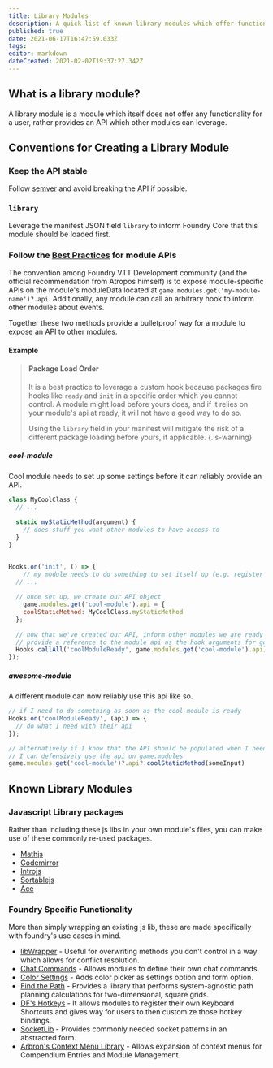```yaml
---
title: Library Modules
description: A quick list of known library modules which offer functionality for other modules to extend.
published: true
date: 2021-06-17T16:47:59.033Z
tags: 
editor: markdown
dateCreated: 2021-02-02T19:37:27.342Z
---
```


## What is a library module?

A library module is a module which itself does not offer any functionality for a user, rather provides an API which other modules can leverage.

## Conventions for Creating a Library Module

### Keep the API stable
Follow [semver](https://semver.org/) and avoid breaking the API if possible.

### `library`
Leverage the manifest JSON field `library` to inform Foundry Core that this module should be loaded first.

### Follow the [Best Practices](/en/development/guides/package-best-practices) for module APIs

The convention among Foundry VTT Development community (and the official recommendation from Atropos himself) is to expose module-specific APIs on the module's moduleData located at `game.modules.get('my-module-name')?.api`. Additionally, any module can call an arbitrary hook to inform other modules about events.

Together these two methods provide a bulletproof way for a module to expose an API to other modules.

#### Example

> #### Package Load Order
> It is a best practice to leverage a custom hook because packages fire hooks like `ready` and `init` in a specific order which you cannot control. A module might load before yours does, and if it relies on your module's api at ready, it will not have a good way to do so. 
>
> Using the `library` field in your manifest will mitigate the risk of a different package loading before yours, if applicable.
{.is-warning}

##### cool-module
Cool module needs to set up some settings before it can reliably provide an API.
```js
class MyCoolClass {
  // ...
  
  static myStaticMethod(argument) {
    // does stuff you want other modules to have access to
  }
}


Hooks.on('init', () => {
	// my module needs to do something to set itself up (e.g. register settings)
  // ...
  
  // once set up, we create our API object
	game.modules.get('cool-module').api = {
    coolStaticMethod: MyCoolClass.myStaticMethod
  };
  
  // now that we've created our API, inform other modules we are ready
  // provide a reference to the module api as the hook arguments for good measure
  Hooks.callAll('coolModuleReady', game.modules.get('cool-module').api);
});
```

##### awesome-module
A different module can now reliably use this api like so.
```js
// if I need to do something as soon as the cool-module is ready
Hooks.on('coolModuleReady', (api) => {
  // do what I need with their api
});

// alternatively if I know that the API should be populated when I need it,
// I can defensively use the api on game.modules
game.modules.get('cool-module')?.api?.coolStaticMethod(someInput)
```



## Known Library Modules

### Javascript Library packages
Rather than including these js libs in your own module's files, you can make use of these commonly re-used packages.

- [Mathjs](https://github.com/League-of-Foundry-Developers/mathjs-lib)
- [Codemirror](https://github.com/League-of-Foundry-Developers/codemirror-lib)
- [Introjs](https://github.com/League-of-Foundry-Developers/intro.js-lib)
- [Sortablejs](https://github.com/League-of-Foundry-Developers/sortablejs-lib)
- [Ace](https://github.com/arcanistzed/acelib)

### Foundry Specific Functionality

More than simply wrapping an existing js lib, these are made specifically with foundry's use cases in mind.

- [libWrapper](https://github.com/ruipin/fvtt-lib-wrapper) - Useful for overwriting methods you don't control in a way which allows for conflict resolution.
- [Chat Commands](https://foundryvtt.com/packages/_chatcommands/) - Allows modules to define their own chat commands.
- [Color Settings](https://github.com/ardittristan/VTTColorSettings) - Adds color picker as settings option and form option.
- [Find the Path](https://github.com/dwonderley/lib-find-the-path/) - Provides a library that performs system-agnostic path planning calculations for two-dimensional, square grids.
- [DF's Hotkeys](https://foundryvtt.com/packages/lib-df-hotkeys/) - It allows modules to register their own Keyboard Shortcuts and gives way for users to then customize those hotkey bindings.
- [SocketLib](https://github.com/manuelVo/foundryvtt-socketlib) - Provides commonly needed socket patterns in an abstracted form.
- [Arbron's Context Menu Library](https://github.com/arbron/fvtt-context-menu-library) - Allows expansion of context menus for Compendium Entries and Module Management.





